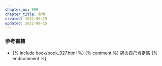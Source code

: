 ```yaml
---
chapter_no: 999
chapter_title: 参考
created: 2022-09-15
updated: 2022-09-15
---
```

### 参考書籍
- {% include book/book_927.html %} {% comment %} 鋼の自己肯定感 {% endcomment %}